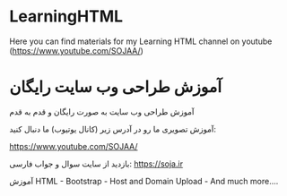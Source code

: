 # LearningHTML
Here you can find materials for my Learning HTML channel on youtube (https://www.youtube.com/SOJAA/)


# آموزش طراحی وب سایت رایگان
آموزش طراحی وب سایت به صورت رایگان و قدم به قدم

آموزش تصویری ما رو در آدرس زیر (کانال یوتیوب) ما دنبال کنید:

https://www.youtube.com/SOJAA/


بازدید از سایت سوال و جواب فارسی:
https://soja.ir


آموزش HTML - Bootstrap - Host and Domain Upload - And much more....
